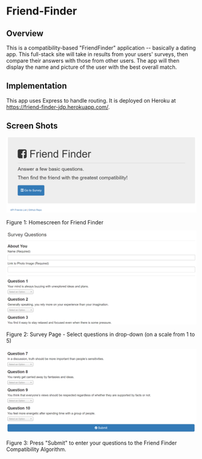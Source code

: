 # Friend-Finder

## Overview

This is a compatibility-based "FriendFinder" application -- basically a dating app. This full-stack site will take in results from your users' surveys, then compare their answers with those from other users. The app will then display the name and picture of the user with the best overall match.

## Implementation

This app uses Express to handle routing. It is deployed on Heroku at https://friend-finder-jdp.herokuapp.com/.

## Screen Shots

![Image 1](/app/public/images/capture1.PNG)

Figure 1: Homescreen for Friend Finder


![Image 2](/app/public/images/capture2.PNG)

Figure 2: Survey Page - Select questions in drop-down (on a scale from 1 to 5)


![Image 3](/app/public/images/capture3.PNG)


Figure 3: Press "Submit" to enter your questions to the Friend Finder Compatibility Algorithm.